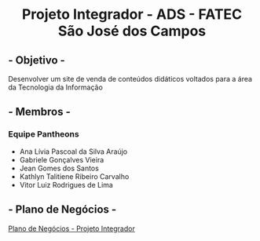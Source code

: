 
<h1 align="center">Projeto Integrador - ADS - FATEC São José dos Campos</h1>

## - Objetivo -
Desenvolver um site de venda de conteúdos didáticos voltados para a área da Tecnologia da Informação

## - Membros -

### Equipe Pantheons

* Ana Lívia Pascoal da Silva Araújo
* Gabriele Gonçalves Vieira
* Jean Gomes dos Santos
* Kathlyn Talitiene Ribeiro Carvalho
* Vitor Luiz Rodrigues de Lima

## - Plano de Negócios - 

[Plano de Negócios - Projeto Integrador](https://canvanizer.com/canvas/wU3veLy8cmfEu)
